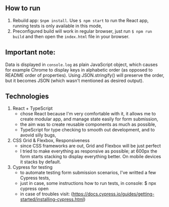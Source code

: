 ## How to run

1. Rebuild app: `$npm install`. Use `$ npm start` to run the React app, running tests is only available in this mode,
2. Preconfigured build will work in regular browser, just run `$ npm run build` and then open the `index.html` file in your browser.

## Important note:

Data is displayed in `console.log` as plain JavaScript object, which causes for example Chrome to display keys in alphabetic order (as opposed to README order of properties).
Using JSON.stringify() will preserve the order, but it becomes JSON (which wasn't mentioned as desired output).

## Technologies

1. React + TypeScript
    - chose React because I'm very comfortable with it, it allows me to create modular app, and manage state easily for form submission,
    - the aim was to create reusable components as much as possible,
    - TypeScript for type checking to smooth out development, and to avovid silly bugs,
2. CSS Grid & Flexbox, Responsiveness
    - since CSS frameworks are out, Grid and Flexbox will be just perfect
    - I tried to make everything as responsive as possible; at 600px the form starts stacking  to display everything better. On mobile devices it stacks by default.
3. Cypress for testing
    - to automate testing form submission scenarios, I've writted a few Cypress tests,
    - just in case, some instructions how to run tests, in console:
        $ npx cypress open
    - in case of troubles visit:
    (https://docs.cypress.io/guides/getting-started/installing-cypress.html)




